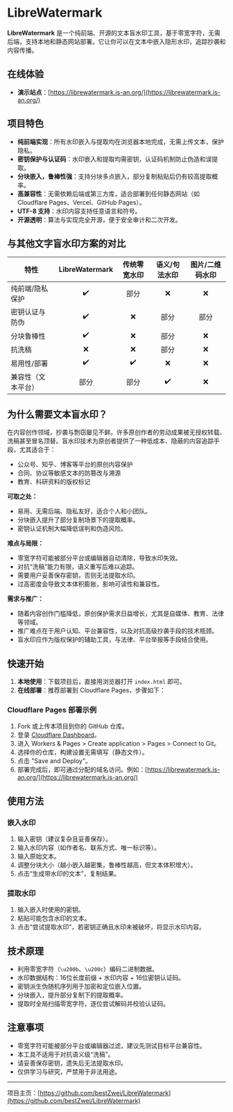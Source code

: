 # LibreWatermark

**LibreWatermark** 是一个纯前端、开源的文本盲水印工具，基于零宽字符，无需后端，支持本地和静态网站部署。它让你可以在文本中嵌入隐形水印，追踪抄袭和内容传播。

## 在线体验

- **演示站点**：[https://librewatermark.is-an.org/](https://librewatermark.is-an.org/)

## 项目特色

- **纯前端实现**：所有水印嵌入与提取均在浏览器本地完成，无需上传文本，保护隐私。
- **密钥保护与认证码**：水印嵌入和提取均需密钥，认证码机制防止伪造和误提取。
- **分块嵌入，鲁棒性强**：支持分块多点嵌入，部分复制粘贴后仍有较高提取概率。
- **高兼容性**：无需依赖后端或第三方库，适合部署到任何静态网站（如 Cloudflare Pages、Vercel、GitHub Pages）。
- **UTF-8 支持**：水印内容支持任意语言和符号。
- **开源透明**：算法与实现完全开源，便于安全审计和二次开发。

## 与其他文字盲水印方案的对比

| 特性                  | LibreWatermark | 传统零宽水印 | 语义/句法水印 | 图片/二维码水印 |
|-----------------------|:--------------:|:------------:|:-------------:|:---------------:|
| 纯前端/隐私保护       |      ✔️        |      部分    |      ❌        |      ❌         |
| 密钥认证与防伪        |      ✔️        |      ❌      |      部分      |      部分       |
| 分块鲁棒性            |      ✔️        |      ❌      |      部分      |      ❌         |
| 抗洗稿                |      ❌        |      ❌      |      部分      |      ❌         |
| 易用性/部署           |      ✔️        |      ✔️      |      ❌        |      ❌         |
| 兼容性（文本平台）    |      部分      |      部分    |      ✔️        |      ❌         |

## 为什么需要文本盲水印？

在内容创作领域，抄袭与剽窃屡见不鲜。许多原创作者的劳动成果被无授权转载、洗稿甚至冒名顶替。盲水印技术为原创者提供了一种低成本、隐蔽的内容追踪手段，尤其适合于：

- 公众号、知乎、博客等平台的原创内容保护
- 合同、协议等敏感文本的防篡改与溯源
- 教育、科研资料的版权标记

**可取之处：**
- 易用、无需后端、隐私友好，适合个人和小团队。
- 分块嵌入提升了部分复制场景下的提取概率。
- 密钥认证机制大幅降低误判和伪造风险。

**难点与局限：**
- 零宽字符可能被部分平台或编辑器自动清除，导致水印失效。
- 对抗“洗稿”能力有限，语义重写后难以追踪。
- 需要用户妥善保存密钥，否则无法提取水印。
- 过高密度会导致文本体积膨胀，影响可读性和兼容性。

**需求与推广：**
- 随着内容创作门槛降低，原创保护需求日益增长，尤其是自媒体、教育、法律等领域。
- 推广难点在于用户认知、平台兼容性，以及对抗高级抄袭手段的技术瓶颈。
- 盲水印应作为版权保护的辅助工具，与法律、平台举报等手段结合使用。

## 快速开始

1. **本地使用**：下载项目后，直接用浏览器打开 `index.html` 即可。
2. **在线部署**：推荐部署到 Cloudflare Pages，步骤如下：

### Cloudflare Pages 部署示例

1. Fork 或上传本项目到你的 GitHub 仓库。
2. 登录 [Cloudflare Dashboard](https://dash.cloudflare.com/)。
3. 进入 Workers & Pages > Create application > Pages > Connect to Git。
4. 选择你的仓库，构建设置无需填写（静态文件）。
5. 点击 "Save and Deploy"。
6. 部署完成后，即可通过分配的域名访问。例如：[https://librewatermark.is-an.org/](https://librewatermark.is-an.org/)

## 使用方法

### 嵌入水印

1. 输入密钥（建议复杂且妥善保存）。
2. 输入水印内容（如作者名、联系方式、唯一标识等）。
3. 输入原始文本。
4. 调整分块大小（越小嵌入越密集，鲁棒性越高，但文本体积增大）。
5. 点击“生成带水印的文本”，复制结果。

### 提取水印

1. 输入嵌入时使用的密钥。
2. 粘贴可能包含水印的文本。
3. 点击“尝试提取水印”，若密钥正确且水印未被破坏，将显示水印内容。

## 技术原理

- 利用零宽字符（`\u200b`、`\u200c`）编码二进制数据。
- 水印数据结构：16位长度前缀 + 水印内容 + 16位密钥认证码。
- 密钥派生伪随机序列用于加密和定位嵌入位置。
- 分块嵌入，提升部分复制下的提取概率。
- 提取时全局扫描零宽字符，逐位尝试解码并校验认证码。

## 注意事项

- 零宽字符可能被部分平台或编辑器过滤，建议先测试目标平台兼容性。
- 本工具不适用于对抗语义级“洗稿”。
- 请妥善保存密钥，遗失后无法提取水印。
- 仅供学习与研究，严禁用于非法用途。

---

项目主页：[https://github.com/bestZwei/LibreWatermark](https://github.com/bestZwei/LibreWatermark)
